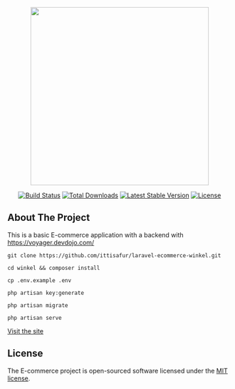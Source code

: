<p align="center"><img src="https://res.cloudinary.com/dtfbvvkyp/image/upload/v1566331377/laravel-logolockup-cmyk-red.svg" width="400"></p>
<p align="center">
<a href="https://travis-ci.org/laravel/framework"><img src="https://travis-ci.org/laravel/framework.svg" alt="Build Status"></a>
<a href="https://packagist.org/packages/laravel/framework"><img src="https://poser.pugx.org/laravel/framework/d/total.svg" alt="Total Downloads"></a>
<a href="https://packagist.org/packages/laravel/framework"><img src="https://poser.pugx.org/laravel/framework/v/stable.svg" alt="Latest Stable Version"></a>
<a href="https://packagist.org/packages/laravel/framework"><img src="https://poser.pugx.org/laravel/framework/license.svg" alt="License"></a>
</p>

## About The Project

This is a basic E-commerce application with a backend with https://voyager.devdojo.com/

```shell
git clone https://github.com/ittisafur/laravel-ecommerce-winkel.git
```

```shell
cd winkel && composer install
```

```shell
cp .env.example .env
```

```shell
php artisan key:generate
```

```shell
php artisan migrate
```

```shell
php artisan serve
```

<a href="https://laravel-winkel.herokuapp.com/">Visit the site</a>
## License

The E-commerce project is open-sourced software licensed under the [MIT license](https://opensource.org/licenses/MIT).
